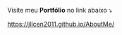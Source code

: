 Visite meu **Portfólio** no link abaixo :arrow_heading_down:

https://jllcen2011.github.io/AboutMe/
